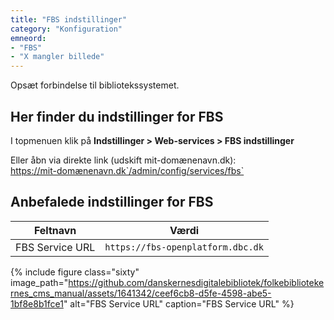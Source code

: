 ```yaml
---
title: "FBS indstillinger"
category: "Konfiguration"
emneord: 
- "FBS"
- "X mangler billede"
---
```


Opsæt forbindelse til bibliotekssystemet.

## Her finder du indstillinger for FBS
I topmenuen klik på **Indstillinger > Web-services > FBS indstillinger**

Eller åbn via direkte link (udskift mit-domænenavn.dk):\
https://mit-domænenavn.dk`/admin/config/services/fbs`


## Anbefalede indstillinger for FBS

|Feltnavn|Værdi|
|---|---|
|FBS Service URL|`https://fbs-openplatform.dbc.dk`|

{% include figure class="sixty" image_path="https://github.com/danskernesdigitalebibliotek/folkebibliotekernes_cms_manual/assets/1641342/ceef6cb8-d5fe-4598-abe5-1bf8e8b1fce1" alt="FBS Service URL" caption="FBS Service URL" %} 